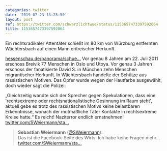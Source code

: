 ```yaml
---
categories: twitter
date: '2019-07-23 13:25:50'
layout: post
ref: https://twitter.com/schwarzlichtwue/status/1153657473397592064
title: 1153657473397592064
---
```

Ein rechtsradikaler Attentäter schießt im 80 km von Würzburg entfernten Wächtersbach auf einen Mann eritreischer Herkunft.

[hessenschau.de/panorama/schue…](https://www.hessenschau.de/panorama/schuetze-von-waechtersbach-waehlte-eritreer-wegen-seiner-hautfarbe-aus,fremdenfeindliche-tat-100.html)
Vor genau 8 Jahren am 22. Juli 2011 erschoss Breivik 77 Menschen in Oslo und Utoya. Vor genau 3 Jahren erschoss der fanatisierte David S. in München zehn Menschen migrantischer Herkunft.
In Wächtersbach handelte der Schütze aus rassistischen Motiven. Das Opfer wurde wegen der Hautfarbe ausgewählt, doch wieder sagt die Polizei:

„Gleichzeitig wandte sich der Sprecher gegen Spekulationen, dass eine 'rechtsextreme oder rechtsnationalistische Gesinnung im Raum steht', aktuell gebe es trotz des rassistischen Motivs keine belastbaren Erkenntnisse, wonach der mutmaßliche Täter Kontakte in rechtsextreme Kreise hatte.“
Es reicht! Naziterror endlich ernstnehmen!
[twitter.com/SWeiermann/sta…](https://twitter.com/SWeiermann/status/1153703164375371776?s=19)
> <b>Sebastian Weiermann</b> ([@SWeiermann](https://twitter.com/SWeiermann)):  
>Das ist die Facebook-Seite des Wirts. Ich habe keine Fragen mehr... [twitter.com/SWeiermann/sta…](https://twitter.com/SWeiermann/status/1153693217616990209)   

